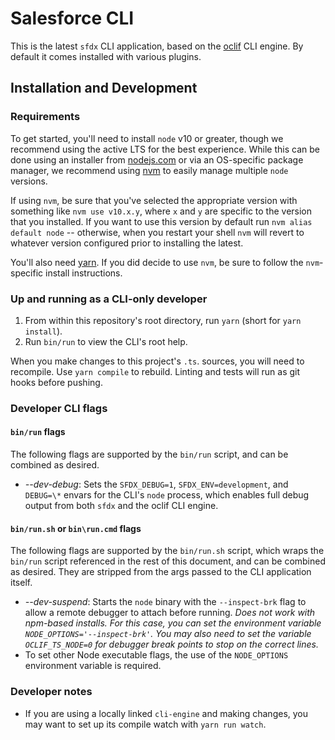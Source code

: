 # Salesforce CLI

This is the latest `sfdx` CLI application, based on the
[oclif](https://oclif.io) CLI engine. By default it comes installed with various plugins.

## Installation and Development

### Requirements

To get started, you'll need to install `node` v10 or greater, though we recommend using the active LTS for the best experience. While this can be done using an installer from [nodejs.com](nodejs.com) or via an OS-specific package manager, we recommend using [nvm](https://github.com/creationix/nvm) to easily manage multiple `node` versions.

If using `nvm`, be sure that you've selected the appropriate version with something like `nvm use v10.x.y`, where `x` and `y` are specific to the version that you installed. If you want to use this version by default run `nvm alias default node` -- otherwise, when you restart your shell `nvm` will revert to whatever version configured prior to installing the latest.

You'll also need [yarn](https://yarnpkg.com/en/docs/install). If you did decide to use `nvm`, be sure to follow the `nvm`-specific install instructions.

### Up and running as a CLI-only developer

1. From within this repository's root directory, run `yarn` (short for `yarn install`).
1. Run `bin/run` to view the CLI's root help.

When you make changes to this project's `.ts`. sources, you will need to recompile. Use `yarn compile` to rebuild. Linting and tests will run as git hooks before pushing.

### Developer CLI flags

#### `bin/run` flags

The following flags are supported by the `bin/run` script, and can be combined as desired.

- _--dev-debug_: Sets the `SFDX_DEBUG=1`, `SFDX_ENV=development`, and `DEBUG=\*` envars for the CLI's `node` process, which enables full debug output from both `sfdx` and the oclif CLI engine.

#### `bin/run.sh` or `bin\run.cmd` flags

The following flags are supported by the `bin/run.sh` script, which wraps the `bin/run` script referenced in the rest of this document, and can be combined as desired. They are stripped from the args passed to the CLI application itself.

- _--dev-suspend_: Starts the `node` binary with the `--inspect-brk` flag to allow a remote debugger to attach before running. _Does not work with npm-based installs. For this case, you can set the environment variable `NODE_OPTIONS='--inspect-brk'`. You may also need to set the variable `OCLIF_TS_NODE=0` for debugger break points to stop on the correct lines._
- To set other Node executable flags, the use of the `NODE_OPTIONS` environment variable is required.

### Developer notes

- If you are using a locally linked `cli-engine` and making changes, you may want to set up its compile watch with `yarn run watch`.
